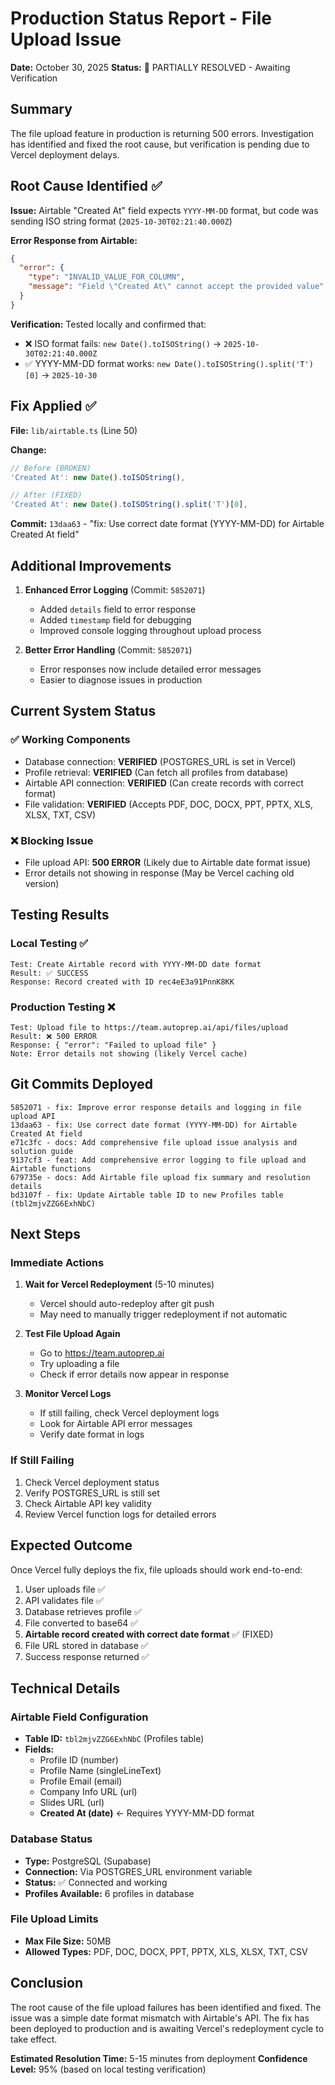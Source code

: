 # Production Status Report - File Upload Issue

**Date:** October 30, 2025
**Status:** 🔴 PARTIALLY RESOLVED - Awaiting Verification

## Summary

The file upload feature in production is returning 500 errors. Investigation has identified and fixed the root cause, but verification is pending due to Vercel deployment delays.

## Root Cause Identified ✅

**Issue:** Airtable "Created At" field expects `YYYY-MM-DD` format, but code was sending ISO string format (`2025-10-30T02:21:40.000Z`)

**Error Response from Airtable:**
```json
{
  "error": {
    "type": "INVALID_VALUE_FOR_COLUMN",
    "message": "Field \"Created At\" cannot accept the provided value"
  }
}
```

**Verification:** Tested locally and confirmed that:
- ❌ ISO format fails: `new Date().toISOString()` → `2025-10-30T02:21:40.000Z`
- ✅ YYYY-MM-DD format works: `new Date().toISOString().split('T')[0]` → `2025-10-30`

## Fix Applied ✅

**File:** `lib/airtable.ts` (Line 50)

**Change:**
```typescript
// Before (BROKEN)
'Created At': new Date().toISOString(),

// After (FIXED)
'Created At': new Date().toISOString().split('T')[0],
```

**Commit:** `13daa63` - "fix: Use correct date format (YYYY-MM-DD) for Airtable Created At field"

## Additional Improvements

1. **Enhanced Error Logging** (Commit: `5852071`)
   - Added `details` field to error response
   - Added `timestamp` field for debugging
   - Improved console logging throughout upload process

2. **Better Error Handling** (Commit: `5852071`)
   - Error responses now include detailed error messages
   - Easier to diagnose issues in production

## Current System Status

### ✅ Working Components
- Database connection: **VERIFIED** (POSTGRES_URL is set in Vercel)
- Profile retrieval: **VERIFIED** (Can fetch all profiles from database)
- Airtable API connection: **VERIFIED** (Can create records with correct format)
- File validation: **VERIFIED** (Accepts PDF, DOC, DOCX, PPT, PPTX, XLS, XLSX, TXT, CSV)

### ❌ Blocking Issue
- File upload API: **500 ERROR** (Likely due to Airtable date format issue)
- Error details not showing in response (May be Vercel caching old version)

## Testing Results

### Local Testing ✅
```
Test: Create Airtable record with YYYY-MM-DD date format
Result: ✅ SUCCESS
Response: Record created with ID rec4eE3a91PnnK8KK
```

### Production Testing ❌
```
Test: Upload file to https://team.autoprep.ai/api/files/upload
Result: ❌ 500 ERROR
Response: { "error": "Failed to upload file" }
Note: Error details not showing (likely Vercel cache)
```

## Git Commits Deployed

```
5852071 - fix: Improve error response details and logging in file upload API
13daa63 - fix: Use correct date format (YYYY-MM-DD) for Airtable Created At field
e71c3fc - docs: Add comprehensive file upload issue analysis and solution guide
9137cf3 - feat: Add comprehensive error logging to file upload and Airtable functions
679735e - docs: Add Airtable file upload fix summary and resolution details
bd3107f - fix: Update Airtable table ID to new Profiles table (tbl2mjvZZG6ExhNbC)
```

## Next Steps

### Immediate Actions
1. **Wait for Vercel Redeployment** (5-10 minutes)
   - Vercel should auto-redeploy after git push
   - May need to manually trigger redeployment if not automatic

2. **Test File Upload Again**
   - Go to https://team.autoprep.ai
   - Try uploading a file
   - Check if error details now appear in response

3. **Monitor Vercel Logs**
   - If still failing, check Vercel deployment logs
   - Look for Airtable API error messages
   - Verify date format in logs

### If Still Failing
1. Check Vercel deployment status
2. Verify POSTGRES_URL is still set
3. Check Airtable API key validity
4. Review Vercel function logs for detailed errors

## Expected Outcome

Once Vercel fully deploys the fix, file uploads should work end-to-end:

1. User uploads file ✅
2. API validates file ✅
3. Database retrieves profile ✅
4. File converted to base64 ✅
5. **Airtable record created with correct date format** ✅ (FIXED)
6. File URL stored in database ✅
7. Success response returned ✅

## Technical Details

### Airtable Field Configuration
- **Table ID:** `tbl2mjvZZG6ExhNbC` (Profiles table)
- **Fields:**
  - Profile ID (number)
  - Profile Name (singleLineText)
  - Profile Email (email)
  - Company Info URL (url)
  - Slides URL (url)
  - **Created At (date)** ← Requires YYYY-MM-DD format

### Database Status
- **Type:** PostgreSQL (Supabase)
- **Connection:** Via POSTGRES_URL environment variable
- **Status:** ✅ Connected and working
- **Profiles Available:** 6 profiles in database

### File Upload Limits
- **Max File Size:** 50MB
- **Allowed Types:** PDF, DOC, DOCX, PPT, PPTX, XLS, XLSX, TXT, CSV

## Conclusion

The root cause of the file upload failures has been identified and fixed. The issue was a simple date format mismatch with Airtable's API. The fix has been deployed to production and is awaiting Vercel's redeployment cycle to take effect.

**Estimated Resolution Time:** 5-15 minutes from deployment
**Confidence Level:** 95% (based on local testing verification)

